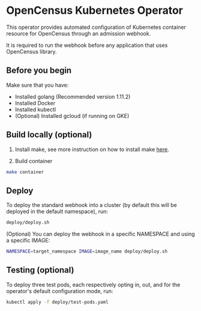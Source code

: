 # OpenCensus Kubernetes Operator

This operator provides automated configuration of Kubernetes container resource for OpenCensus
through an admission webhook.

It is required to run the webhook before any application that uses OpenCensus library.

## Before you begin
Make sure that you have:

  * Installed golang (Recommended version 1.11.2)
  * Installed Docker
  * Installed kubectl
  * (Optional) Installed gcloud (if running on GKE)

## Build locally (optional)

1. Install make, see more instruction on how to install make [here](https://www.gnu.org/software/make/).

2. Build container
```bash
make container
```

## Deploy
To deploy the standard webhook into a cluster (by default this will be deployed in the default 
namespace), 
run:

```bash
deploy/deploy.sh
```

(Optional) You can deploy the webhook in a specific NAMESPACE and using a specific IMAGE:
```bash
NAMESPACE=target_namespace IMAGE=image_name deploy/deploy.sh
```

## Testing (optional)
To deploy three test pods, each respectively opting in, out, and for the operator's default
configuration mode, run:

```bash
kubectl apply -f deploy/test-pods.yaml
```
